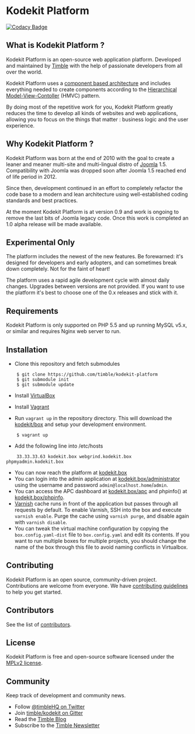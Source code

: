 # Kodekit Platform

[ ![Codacy Badge](https://www.codacy.com/project/badge/f517d6945b4f463caf734b08bb43b0b9) ](https://www.codacy.com/app/timble/nooku-platform)

## What is Kodekit Platform ?

Kodekit Platform is an open-source web application platform. Developed and maintained by [Timble](http://timble.net) with
 the help of passionate developers from all over the world.

Kodekit Platform uses a [component based architecture](http://en.wikipedia.org/wiki/Component-based_software_engineering)
and includes everything needed to create components according to the [Hierarchical Model-View-Contoller][HMVC] (HMVC) pattern.

By doing most of the repetitive work for you, Kodekit Platform greatly reduces the time to develop all kinds of websites
and web applications, allowing you to focus on the things that matter : business logic and the user experience.

## Why Kodekit Platform ?

Kodekit Platform was born at the end of 2010 with the goal to create a leaner and meaner multi-site and multi-lingual 
distro of [Joomla](http://www.joomla.org) 1.5. Compatibility with Joomla was dropped soon after Joomla 1.5 reached end 
of life period in 2012. 

Since then, development continued in an effort to completely refactor the code base to a modern and lean architecture
 using well-established coding standards and best practices.

At the moment Kodekit Platform is at version 0.9 and work is ongoing to remove the last bits of Joomla legacy code. Once
this work is completed an 1.0 alpha release will be made available.

## Experimental Only

The platform includes the newest of the new features. Be forewarned: it's designed for developers and early adopters,
and can sometimes break down completely. Not for the faint of heart!

The platform uses a rapid agile development cycle with almost daily changes. Upgrades between versions are not provided.
If you want to use the platform it's best to choose one of the 0.x releases and stick with it.

## Requirements

Kodekit Platform is only supported on PHP 5.5 and up running MySQL v5.x, or similar and requires Nginx web server to run.


## Installation

* Clone this repository and fetch submodules

```
    $ git clone https://github.com/timble/kodekit-platform
    $ git submodule init
    $ git submodule update
```

* Install [VirtualBox](http://www.virtualbox.org/)

* Install [Vagrant](http://downloads.vagrantup.com/)

* Run `vagrant up` in the repository directory. This will download the [kodekit/box](http://github.com/timble/kodebox)
and setup your development environment.

```
    $ vagrant up
```

* Add the following line into /etc/hosts

```
    33.33.33.63 kodekit.box webgrind.kodekit.box phpmyadmin.kodekit.box
```

* You can now reach the platform at [kodekit.box](http://kodekit.box/)
* You can login into the admin application at [kodekit.box/administrator](http://kodekit.box/) using the username and password `admin@localhost.home`/`admin`.
* You can access the APC dashboard at [kodekit.box/apc](http://kodekit.box/apc) and phpinfo() at [kodekit.box/phpinfo](http://kodekit.box/phpinfo).
* [Varnish](https://www.varnish-cache.org/) cache runs in front of the application but passes through all requests by default. 
To enable Varnish, SSH into the box and execute `varnish enable`. Purge the cache using `varnish purge`, and disable 
again with `varnish disable`.
* You can tweak the virtual machine configuration by copying the `box.config.yaml-dist` file to `box.config.yaml` and 
edit its contents. If you want to run multiple boxes for multiple projects, you should change the name of the box 
through this file to avoid naming conflicts in Virtualbox.

## Contributing

Kodekit Platform is an open source, community-driven project. Contributions are welcome from everyone. 
We have [contributing guidelines](CONTRIBUTING.md) to help you get started.

## Contributors

See the list of [contributors](https://github.com/timble/kodekit-platform/contributors).

## License 

Kodekit Platform is free and open-source software licensed under the [MPLv2 license](LICENSE.txt).

## Community

Keep track of development and community news.

* Follow [@timbleHQ on Twitter](https://twitter.com/timbleHQ)
* Join [timble/kodekit on Gitter](http://gitter.im/timble/kodekit)
* Read the [Timble Blog](https://www.timble.net/blog/)
* Subscribe to the [Timble Newsletter](https://www.timble.net/newsletter/)

[HMVC]: http://en.wikipedia.org/wiki/Hierarchical_model%E2%80%93view%E2%80%93controller
[boilerplate]: http://en.wikipedia.org/wiki/Boilerplate_code
